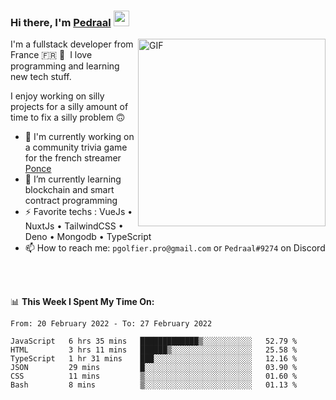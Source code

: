 ### Hi there, I'm <a href="https://pedraal.dev" target="_blank">Pedraal</a> <img src="https://media.giphy.com/media/hvRJCLFzcasrR4ia7z/giphy.gif" width="25px">
<img align="right" alt="GIF" src="https://pedraal.dev/avatar.png" width="300" height="300" />

I'm a fullstack developer from France 🇫🇷 🥖 &nbsp;I love programming and learning new
tech stuff.

I enjoy working on silly projects for a silly amount of time to fix a silly problem 🙃

- 🔭  I'm currently working on a community trivia game for the french streamer <a href="https://twitch.tv/ponce" target="_blank">Ponce</a>
- 🌱 I’m currently learning blockchain and smart contract programming
- ⚡ Favorite techs : VueJs &bull; NuxtJs &bull; TailwindCSS &bull; Deno &bull; Mongodb &bull; TypeScript
- 📫 How to reach me: `pgolfier.pro@gmail.com` or `Pedraal#9274` on Discord

<br>
<br>

📊 **This Week I Spent My Time On:**
<!--START_SECTION:waka-->

```text
From: 20 February 2022 - To: 27 February 2022

JavaScript   6 hrs 35 mins   █████████████▒░░░░░░░░░░░   52.79 %
HTML         3 hrs 11 mins   ██████▒░░░░░░░░░░░░░░░░░░   25.58 %
TypeScript   1 hr 31 mins    ███░░░░░░░░░░░░░░░░░░░░░░   12.16 %
JSON         29 mins         █░░░░░░░░░░░░░░░░░░░░░░░░   03.90 %
CSS          11 mins         ▒░░░░░░░░░░░░░░░░░░░░░░░░   01.60 %
Bash         8 mins          ▒░░░░░░░░░░░░░░░░░░░░░░░░   01.13 %
```

<!--END_SECTION:waka-->
